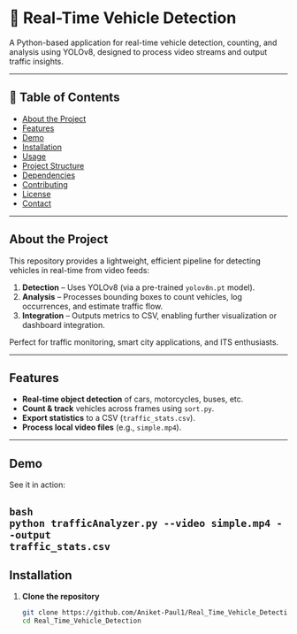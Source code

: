 # 🚗 Real-Time Vehicle Detection

A Python-based application for real-time vehicle detection, counting, and analysis using YOLOv8, designed to process video streams and output traffic insights.

---

## 🧰 Table of Contents

- [About the Project](#about-the-project)  
- [Features](#features)  
- [Demo](#demo)  
- [Installation](#installation)  
- [Usage](#usage)  
- [Project Structure](#project-structure)  
- [Dependencies](#dependencies)  
- [Contributing](#contributing)  
- [License](#license)  
- [Contact](#contact)  

---

## About the Project

This repository provides a lightweight, efficient pipeline for detecting vehicles in real-time from video feeds:

1. **Detection** – Uses YOLOv8 (via a pre-trained `yolov8n.pt` model).  
2. **Analysis** – Processes bounding boxes to count vehicles, log occurrences, and estimate traffic flow.  
3. **Integration** – Outputs metrics to CSV, enabling further visualization or dashboard integration.

Perfect for traffic monitoring, smart city applications, and ITS enthusiasts.

---

## Features

- **Real-time object detection** of cars, motorcycles, buses, etc.  
- **Count & track** vehicles across frames using `sort.py`.  
- **Export statistics** to a CSV (`traffic_stats.csv`).  
- **Process local video files** (e.g., `simple.mp4`).  

---

## Demo

See it in action:

<code>bash
python trafficAnalyzer.py --video simple.mp4 --output traffic_stats.csv</code>
---

## Installation

1. **Clone the repository**  
   ```bash
   git clone https://github.com/Aniket-Paul1/Real_Time_Vehicle_Detection.git
   cd Real_Time_Vehicle_Detection
